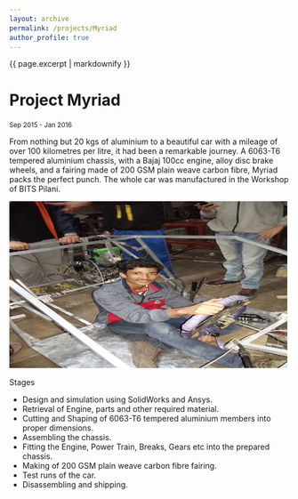 ```yaml
---
layout: archive
permalink: /projects/Myriad
author_profile: true
---
```


{{ page.excerpt | markdownify }}

# Project Myriad
<small>Sep 2015 - Jan 2016</small>

<p>From nothing but 20 kgs of aluminium to a beautiful car with a mileage of over 100 kilometres per litre, it had been a remarkable journey. A 6063-T6 tempered aluminium chassis, with a Bajaj 100cc engine, alloy disc brake wheels, and a fairing made of 200 GSM plain weave carbon fibre, Myriad packs the perfect punch. The whole car was manufactured in the Workshop of BITS Pilani.</p>

<img src="/images/Myriad1.jpg" width="500" height="300"/>

<p>Stages
	<ul>
		<li>Design and simulation using SolidWorks and Ansys.</li>
		<li>Retrieval of Engine, parts and other required material.</li>
		<li>Cutting and Shaping of 6063-T6 tempered aluminium members into proper dimensions.</li>
		<li>Assembling the chassis.</li>
		<li>Fitting the Engine, Power Train, Breaks, Gears etc into the prepared chassis.</li>
		<li>Making of 200 GSM plain weave carbon fibre fairing.</li>
		<li>Test runs of the car.</li>
		<li>Disassembling and shipping.</li>
	</ul>
</p>